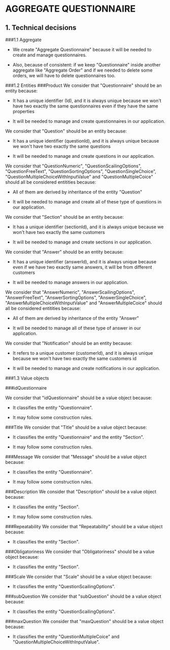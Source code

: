 # AGGREGATE QUESTIONNAIRE

## 1. Technical decisions

###1.1 Aggregate

- We create "Aggregate Questionnaire" because it will be needed to create and manage questionnaires.


- Also, because of consistent: if we keep "Questionnaire" inside another aggregate like "Aggregate Order" and if we needed to delete some orders, we will have to delete questionnaires too.


###1.2 Entities
###Product
We consider that "Questionnaire" should be an entity because:
- It has a unique identifier (Id), and it is always unique because we won't have
two exactly the same questionnaires even if they have the same properties


- It will be needed to manage and create questionnaires in our application.


We consider that "Question" should be an entity because:
- It has a unique identifier (questionId), and it is always unique because we won't have
two exactly the same questions


- It will be needed to manage and create questions in our application.


We consider that "QuestionNumeric", "QuestionScailingOptions", "QuestionFreeText", "QuestionSortingOptions", "QuestionSingleChoice", "QuestionMultipleChoiceWithInputValue" and "QuestionMultipleCoice" should all be considered entitities because:

- All of them are derived by inheritance of the entity "Question"


- It will be needed to manage and create all of these type of questions in our application.


We consider that "Section" should be an entity because:
- It has a unique identifier (sectionId), and it is always unique because we won't have
two exactly the same customers


- It will be needed to manage and create sections in our application.


We consider that "Answer" should be an entity because:
- It has a unique identifier (answerId), and it is always unique because even if we have
two exactly same answers, it will be from different customers


- It will be needed to manage answers in our application.


We consider that "AnswerNumeric", "AnswerScailingOptions", "AnswerFreeText", "AnswerSortingOptions", "AnswerSingleChoice", "AnswerMultipleChoiceWithInputValue" and "AnswerMultipleCoice" should all be considered entitities because:

- All of them are derived by inheritance of the entity "Answer"


- It will be needed to manage all of these type of answer in our application.


We consider that "Notification" should be an entity because:
- It refers to a unique customer (customerId), and it is always unique because we won't have two exactly the same customers id


- It will be needed to manage and create notifications in our application.




###1.3 Value objects

###idQuestionnaire

We consider that "idQuestionnaire" should be a value object because:

- It classifies the entity "Questionnaire".


- It may follow some construction rules.

###Title
We consider that "Title" should be a value object because:

- It classifies the entity "Questionnaire" and the entity "Section".


- It may follow some construction rules.

###Message
We consider that "Message" should be a value object because:

- It classifies the entity "Questionnaire".


- It may follow some construction rules.


###Description
We consider that "Description" should be a value object because:

- It classifies the entity "Section".


- It may follow some construction rules.

###Repeatability
We consider that "Repeatability" should be a value object because:

- It classifies the entity "Section".


###Obligatoriness
We consider that "Obligatoriness" should be a value object because:

- It classifies the entity "Section".


###Scale
We consider that "Scale" should be a value object because:

- It classifies the entity "QuestionScailingOptions".

###subQuestion
We consider that "subQuestion" should be a value object because:

- It classifies the entity "QuestionScailingOptions".


###maxQuestion
We consider that "maxQuestion" should be a value object because:

- It classifies the entity "QuestionMultipleCoice" and "QuestionMultipleChoiceWithInputValue".
